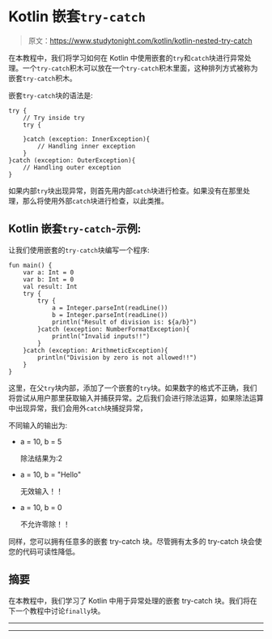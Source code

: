 # Kotlin 嵌套`try-catch`

> 原文：<https://www.studytonight.com/kotlin/kotlin-nested-try-catch>

在本教程中，我们将学习如何在 Kotlin 中使用嵌套的`try`和`catch`块进行异常处理。一个`try-catch`积木可以放在一个`try-catch`积木里面，这种排列方式被称为嵌套`try-catch`积木。

嵌套`try-catch`块的语法是:

```
try {
    // Try inside try
    try {

    }catch (exception: InnerException){
        // Handling inner exception
    }
}catch (exception: OuterException){
    // Handling outer exception
}
```

如果内部`try`块出现异常，则首先用内部`catch`块进行检查。如果没有在那里处理，那么将使用外部`catch`块进行检查，以此类推。

## Kotlin 嵌套`try-catch`-示例:

让我们使用嵌套的`try-catch`块编写一个程序:

```
fun main() {
    var a: Int = 0
    var b: Int = 0
    val result: Int
    try {
        try {
            a = Integer.parseInt(readLine())
            b = Integer.parseInt(readLine())
            println("Result of division is: ${a/b}")
        }catch (exception: NumberFormatException){
            println("Invalid inputs!!")
        }
    }catch (exception: ArithmeticException){
        println("Division by zero is not allowed!!")
    }
}
```

这里，在父`try`块内部，添加了一个嵌套的`try`块。如果数字的格式不正确，我们将尝试从用户那里获取输入并捕获异常。之后我们会进行除法运算，如果除法运算中出现异常，我们会用外`catch`块捕捉异常，

不同输入的输出为:

*   a = 10, b = 5

    除法结果为:2

*   a = 10, b = "Hello"

    无效输入！！

*   a = 10, b = 0

    不允许零除！！

同样，您可以拥有任意多的嵌套 try-catch 块。尽管拥有太多的 try-catch 块会使您的代码可读性降低。

## 摘要

在本教程中，我们学习了 Kotlin 中用于异常处理的嵌套 try-catch 块。我们将在下一个教程中讨论`finally`块。

* * *

* * *